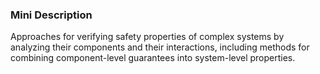 ### Mini Description

Approaches for verifying safety properties of complex systems by analyzing their components and their interactions, including methods for combining component-level guarantees into system-level properties.
